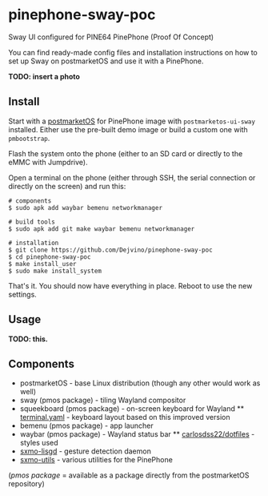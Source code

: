 # pinephone-sway-poc
Sway UI configured for PINE64 PinePhone (Proof Of Concept)

You can find ready-made config files and installation instructions on how to set up Sway on postmarketOS and use it with a PinePhone.

**TODO: insert a photo**

## Install
Start with a [postmarketOS](https://wiki.postmarketos.org/wiki/PINE64_PinePhone_(pine64-pinephone)) for PinePhone image with `postmarketos-ui-sway` installed. Either use the pre-built demo image or build a custom one with `pmbootstrap`.

Flash the system onto the phone (either to an SD card or directly to the eMMC with Jumpdrive).

Open a terminal on the phone (either through SSH, the serial connection or directly on the screen) and run this:
```
# components
$ sudo apk add waybar bemenu networkmanager

# build tools
$ sudo apk add git make waybar bemenu networkmanager

# installation
$ git clone https://github.com/Dejvino/pinephone-sway-poc
$ cd pinephone-sway-poc
$ make install_user
$ sudo make install_system
```

That's it. You should now have everything in place. Reboot to use the new settings.

## Usage

**TODO: this.**


## Components
* postmarketOS - base Linux distribution (though any other would work as well)
* sway (pmos package) - tiling Wayland compositor
* squeekboard (pmos package) - on-screen keyboard for Wayland
** [terminal.yaml](https://source.puri.sm/btantau/squeekboard/blob/btantau-master-patch-76686/data/keyboards/terminal.yaml) - keyboard layout based on this improved version
* bemenu (pmos package) - app launcher
* waybar (pmos package) - Wayland status bar
** [carlosdss22/dotfiles](https://github.com/carlosdss22/dotfiles/tree/master/waybar) - styles used
* [sxmo-lisgd](https://git.sr.ht/~mil/lisgd) - gesture detection daemon
* [sxmo-utils](https://git.sr.ht/~mil/sxmo-utils) - various utilities for the PinePhone

(*pmos package* = available as a package directly from the postmarketOS repository)

